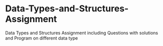 # Data-Types-and-Structures-Assignment
Data Types and Structures Assignment including Questions with solutions and Program on different data type
